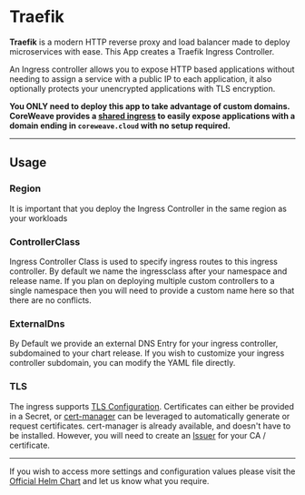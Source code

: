 # Traefik

**Traefik** is a modern HTTP reverse proxy and load balancer made to deploy microservices with ease. This App creates a Traefik Ingress Controller.

An Ingress controller allows you to expose HTTP based applications without needing to assign a service with a public IP to each application, it also optionally protects your unencrypted applications with TLS encryption.

**You ONLY need to deploy this app to take advantage of custom domains. CoreWeave provides a [shared ingress](https://docs.coreweave.com/coreweave-kubernetes/exposing-applications#ingress) to easily expose applications with a domain ending in `coreweave.cloud` with no setup required.**
***
## Usage

### Region

It is important that you deploy the Ingress Controller in the same region as your workloads

### ControllerClass

Ingress Controller Class is used to specify ingress routes to this ingress controller. By default we name the ingressclass after your namespace and release name. If you plan on deploying multiple custom controllers to a single namespace then you will need to provide a custom name here so that there are no conflicts.

### ExternalDns

By Default we provide an external DNS Entry for your ingress controller, subdomained to your chart release. If you wish to customize your ingress controller subdomain, you can modify the YAML file directly.

### TLS

The ingress supports [TLS Configuration](https://kubernetes.io/docs/concepts/services-networking/ingress/#tls). Certificates can either be provided in a Secret, or [cert-manager](https://cert-manager.io/) can be leveraged to automatically generate or request certificates. cert-manager is already available, and doesn't have to be installed. However, you will need to create an [Issuer](https://cert-manager.io/docs/concepts/issuer/) for your CA / certificate.

***
If you wish to access more settings and configuration values please visit the
[Official Helm Chart](https://github.com/traefik/traefik-helm-chart) and let us know what you require.
